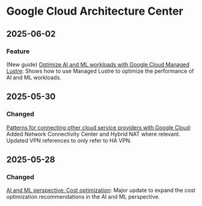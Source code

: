 # Google Cloud Architecture Center

## 2025-06-02

### Feature

(New guide) [Optimize AI and ML workloads with Google Cloud Managed Lustre](https://cloud.google.com/architecture/optimize-ai-ml-workloads-managed-lustre): Shows how to use Managed Lustre to optimize the performance of AI and ML workloads.

## 2025-05-30

### Changed

[Patterns for connecting other cloud service providers with Google Cloud](https://cloud.google.com/architecture/patterns-for-connecting-other-csps-with-gcp): Added Network Connectivity Center and Hybrid NAT where relevant. Updated VPN references to only refer to HA VPN.

## 2025-05-28

### Changed

[AI and ML perspective: Cost optimization](https://cloud.google.com/architecture/framework/perspectives/ai-ml/cost-optimization): Major update to expand the cost optimization recommendations in the AI and ML perspective.


